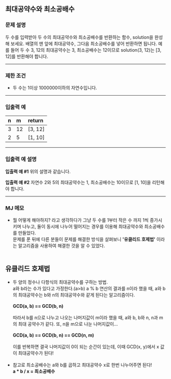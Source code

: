 최대공약수와 최소공배수
-------------
### 문제 설명

두 수를 입력받아 두 수의 최대공약수와 최소공배수를 반환하는 함수, solution을 완성해 보세요. 배열의 맨 앞에 최대공약수, 그다음 최소공배수를 넣어 반환하면 됩니다. 예를 들어 두 수 3, 12의 최대공약수는 3, 최소공배수는 12이므로 solution(3, 12)는 [3, 12]를 반환해야 합니다.

- - -

### 제한 조건
* 두 수는 1이상 1000000이하의 자연수입니다.

- - -

### 입출력 예
|**n**|**m**|**return**|
|:----|:----|:-----|
|3|12|[3, 12]|
|2|5|[1, 10]|

- - -

### 입출력 예 설명
**입출력 예 #1**
위의 설명과 같습니다.

**입출력 예 #2**
자연수 2와 5의 최대공약수는 1, 최소공배수는 10이므로 [1, 10]을 리턴해야 합니다.

- - -

### MJ 메모

* 뭘 어떻게 해야하지? 라고 생각하다가 그냥 두 수를 1부터 작은 수 까지 1씩 증가시키며 나누고, 
둘이 동시에 나누어 떨어지는 경우를 이용해 최대공약수와 최소공배수를 만들었다.<br>
 문제를 푼 뒤에 다른 분들이 문제를 해결한 방식을 살펴보니 **'유클리드 호제법'** 이라는 알고리즘을 사용하여 해결한 것을 알 수 있었다.
<br><br>

## 유클리드 호제법

* 두 양의 정수나 다항식의 최대공약수를 구하는 방법.<br>
 a와 b라는 수가 있다고 가정한다.(a>b) a % b 연산의 결과를 n이라 했을 때, a와 b의 최대공약수는 b와 n의 최대공약수와 같게 된다는 알고리즘이다.<br><br>
**GCD(a, b) == GCD(b, n)**<br><br>
 따라서 b를 n으로 나누고 나오는 나머지값이 m이라 했을 때, a와 b, b와 n, n과 m의 최대 공약수가 같다. 또, n을 m으로 나눈 나머지값이...<br><br>
 **GCD(a, b) == GCD(b, n) == GCD(n, m)**<br><br>
 이를 반복하면 결국 나머지값이 0이 되는 순간이 있는데, 이때 GCD(x, y)에서 x 값이 최대공약수가 된다!<br><br>
* 참고로 최소공배수는 a와 b를 곱하고 최대공약수 x로 한번 나누어주면 된다!<br>
**a * b / x = 최소공배수**